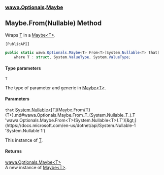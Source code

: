 ### [wawa.Optionals](wawa.Optionals.md 'wawa.Optionals').[Maybe](Maybe.md 'wawa.Optionals.Maybe')

## Maybe.From<T>(Nullable<T>) Method

Wraps [T](Maybe.From{T}(T+).md#wawa.Optionals.Maybe.From_T_(System.Nullable_T_).T 'wawa.Optionals.Maybe.From<T>(System.Nullable<T>).T') in a [Maybe&lt;T&gt;](Maybe{T}.md 'wawa.Optionals.Maybe<T>').<p/>`[PublicAPI]`

```csharp
public static wawa.Optionals.Maybe<T> From<T>(System.Nullable<T> that)
    where T : struct, System.ValueType, System.ValueType;
```
#### Type parameters

<a name='wawa.Optionals.Maybe.From_T_(System.Nullable_T_).T'></a>

`T`

The type of parameter and generic in [Maybe&lt;T&gt;](Maybe{T}.md 'wawa.Optionals.Maybe<T>').
#### Parameters

<a name='wawa.Optionals.Maybe.From_T_(System.Nullable_T_).that'></a>

`that` [System.Nullable&lt;](https://docs.microsoft.com/en-us/dotnet/api/System.Nullable-1 'System.Nullable`1')[T](Maybe.From{T}(T+).md#wawa.Optionals.Maybe.From_T_(System.Nullable_T_).T 'wawa.Optionals.Maybe.From<T>(System.Nullable<T>).T')[&gt;](https://docs.microsoft.com/en-us/dotnet/api/System.Nullable-1 'System.Nullable`1')

This instance of [T](Maybe.From{T}(T+).md#wawa.Optionals.Maybe.From_T_(System.Nullable_T_).T 'wawa.Optionals.Maybe.From<T>(System.Nullable<T>).T').

#### Returns
[wawa.Optionals.Maybe&lt;](Maybe{T}.md 'wawa.Optionals.Maybe<T>')[T](Maybe.From{T}(T+).md#wawa.Optionals.Maybe.From_T_(System.Nullable_T_).T 'wawa.Optionals.Maybe.From<T>(System.Nullable<T>).T')[&gt;](Maybe{T}.md 'wawa.Optionals.Maybe<T>')  
A new instance of [Maybe&lt;T&gt;](Maybe{T}.md 'wawa.Optionals.Maybe<T>').